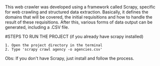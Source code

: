 This web crawler was developed using a framework called Scrapy, specific for web crawling and structured data extraction.
Basically, it defines the domains that will be covered, the initial requisitions and how to handle the result of these requisitions.
After this, various forms of data output can be generated, including a .CSV file.



#STEPS TO RUN THE PROJECT (if you already have scrapy installed)
	
	1. Open the project directory in the terminal
	2. Type 'scrapy crawl agency -o agencies.csv'

Obs: If you don't have Scrapy, just install and follow the process.

